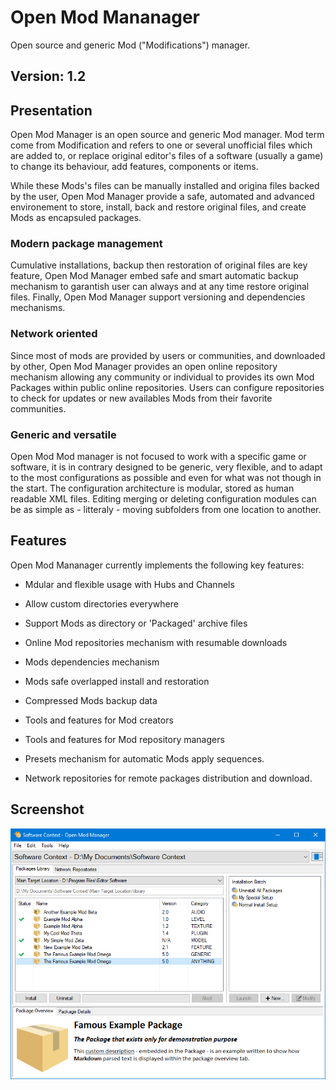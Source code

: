 # Open Mod Mananager

Open source and generic Mod ("Modifications") manager.

## Version: 1.2

## Presentation

Open Mod Manager is an open source and generic Mod manager. Mod term come from
Modification and refers to one or several unofficial files which are added to, or
replace original editor's files of a software (usually a game) to change its behaviour,
add features, components or items.

While these Mods's files can be manually installed and origina files backed by the user,
Open Mod Manager provide a safe, automated and advanced environement to store, install,
back and restore original files, and create Mods as encapsuled packages.

### Modern package management

Cumulative installations, backup then restoration of original files are key feature,
Open Mod Manager embed safe and smart automatic backup mechanism to garantish user can
always and at any time restore original files. Finally, Open Mod Manager support
versioning and dependencies mechanisms.

### Network oriented

Since most of mods are provided by users or communities, and downloaded by other, Open
Mod Manager provides an open online repository mechanism allowing any community or
individual to provides its own Mod Packages within public online repositories. Users
can configure repositories to check for updates or new availables Mods from their
favorite communities.

### Generic and versatile

Open Mod Mod manager is not focused to work with a specific game or software, it is in
contrary designed to be generic, very flexible, and to adapt to the most configurations
as possible and even for what was not though in the start. The configuration
architecture is modular, stored as human readable XML files. Editing merging or
deleting configuration modules can be as simple as - litteraly - moving subfolders
from one location to another.

## Features

Open Mod Mananager currently implements the following key features:

- Mdular and flexible usage with Hubs and Channels
- Allow custom directories everywhere
- Support Mods as directory or 'Packaged' archive files
- Online Mod repositories mechanism with resumable downloads
- Mods dependencies mechanism
- Mods safe overlapped install and restoration
- Compressed Mods backup data
- Tools and features for Mod creators
- Tools and features for Mod repository managers

- Presets mechanism for automatic Mods apply sequences.
- Network repositories for remote packages distribution and download.

## Screenshot

![Open Mod Mananager Screenshot](screenshot.png)

